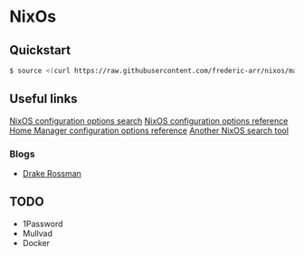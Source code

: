 # NixOs
## Quickstart
```bash
$ source <(curl https://raw.githubusercontent.com/frederic-arr/nixos/main/scripts/setup.sh) /dev/nvme0n1 16G
```


## Useful links
[NixOS configuration options search](https://search.nixos.org/options?channel=23.11)
[NixOS configuration options reference](https://nixos.org/manual/nixos/stable/options)
[Home Manager configuration options reference](https://nix-community.github.io/home-manager/options.xhtml)
[Another NixOS search tool](https://mynixos.com/)

### Blogs
- [Drake Rossman](https://drakerossman.com/)

## TODO
- 1Password
- Mullvad
- Docker
